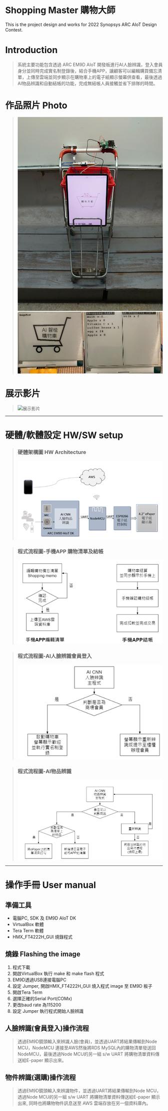 # Shopping Master 購物大師
This is the project design and works for 2022 Synopsys ARC AIoT Design Contest.
#   Introduction
>  系統主要功能包含透過 ARC EM9D AIoT 開發板進行AI人臉辨識，登入會員身分並同時完成實名制登錄後，結合手機APP，讓顧客可以編輯購買備忘清單，上傳至雲端並同步顯示在購物車上的電子紙顯示螢幕供查看，最後透過AI物品辨識和自動結帳的功能，完成無結帳人員接觸並省下排隊的時間。
#  作品照片 Photo
>![智慧購物車](./photo/smartcart5.jpg)
>![電子紙螢幕](./photo/ePD.jpg)

# 展示影片
>![展示影片](https://youtu.be/HX0FB1RJktg)
_ _ _
# 硬體/軟體設定 HW/SW setup
> ### 硬體架構圖 HW Architecture
>![硬體架構圖](./images/HW.png)

>### 程式流程圖-手機APP 購物清單及結帳
>![硬體架構圖](./images/SW1.png)

>### 程式流程圖-AI人臉辨識會員登入
>![硬體架構圖](./images/SW2.png)

>### 程式流程圖-AI物品辨識
>![硬體架構圖](./images/SW3.png)
___
# 操作手冊 User manual

## 準備工具
* 電腦PC, SDK 及 EM9D AIoT DK 
* VirtualBox 軟體
* Tera Term 軟體
* HMX_FT4222H_GUI 燒錄程式

## 燒錄 Flashing the image
1. 程式下載
2. 開啟VirtualBox 執行 make 和 make flash 程式
3. EM9D透過USB連接電腦PC
4. 設定 Jumper, 開啟HMX_FT4222H_GUI 燒入程式 image 至 EM9D 板子
5. 開啟Tera Term
6. 選擇正確的Serial Port(COMx)
7. 更改baud rate 為115200
8. 設定 Jumper 執行程式開始人臉辨識

## 人臉辨識(會員登入)操作流程
>  透過EM9D鏡頭輸入來辨識人臉(會員)，並透過UART將結果傳輸到Node MCU，NodeMCU 連接至AWS然後將RDS MySQL內的購物清單發送回NodeMCU，最後透過Node MCU的另一組 s/w UART 將購物清單資料傳送給E-paper 顯示出來。
>
## 物件辨識(選購)操作流程
>  透過EM9D鏡頭輸入來辨識物件，並透過UART將結果傳輸到Node MCU，透過Node MCU的另一組 s/w UART 將購物清單資料傳送給E-paper 顯示出來, 同時也將購物物件訊息送至 AWS 雲端存放在另一個資料庫內。

